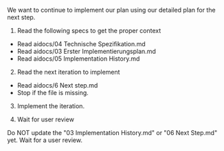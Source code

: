 We want to continue to implement our plan using our detailed plan for the next step.

1. Read the following specs to get the proper context
- Read aidocs/04 Technische Spezifikation.md
- Read aidocs/03 Erster Implementierungsplan.md
- Read aidocs/05 Implementation History.md

2. Read the next iteration to implement
- Read aidocs/6 Next step.md
- Stop if the file is missing.

3. Implement the iteration.

4. Wait for user review

Do NOT update the "03 Implementation History.md" or "06 Next Step.md" yet. Wait for a user review.